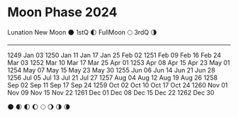 # Moon Phase 2024

Lunation    New Moon 🌑	1stQ 🌓     FullMoon 🌕  3rdQ 🌗
--------    ----------- -------     -----------  -------
1249				                             Jan 03
1250	    Jan 11      Jan 17      Jan 25       Feb 02
1251	    Feb 09      Feb 16      Feb 24       Mar 03
1252	    Mar 10      Mar 17      Mar 25       Apr 01
1253	    Apr 08      Apr 15      Apr 23       May 01
1254	    May 07      May 15      May 23       May 30
1255	    Jun 06      Jun 14      Jun 21       Jun 28
1256	    Jul 05      Jul 13      Jul 21       Jul 27
1257	    Aug 04      Aug 12      Aug 19       Aug 26
1258	    Sep 02      Sep 11      Sep 17       Sep 24
1259	    Oct 02      Oct 10      Oct 17       Oct 24
1260	    Nov 01      Nov 09      Nov 15       Nov 22
1261	    Dec 01      Dec 08      Dec 15       Dec 22
1262	    Dec 30	

🌑  🌒  🌓  🌔  🌕  🌖  🌗  🌘
